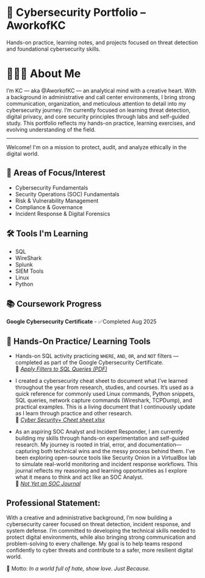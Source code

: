 # 🔐 Cybersecurity Portfolio – AworkofKC
Hands-on practice, learning notes, and projects focused on threat detection and foundational cybersecurity skills.


# 👩🏽‍💻 About Me
I’m KC — aka @AworkofKC — an analytical mind with a creative heart. With a background in administrative and call center environments, I bring strong communication, organization, and meticulous attention to detail into my cybersecurity journey. I’m currently focused on learning threat detection, digital privacy, and core security principles through labs and self-guided study. This portfolio reflects my hands-on practice, learning exercises, and evolving understanding of the field.

---

Welcome! I'm on a mission to protect, audit, and analyze ethically in the digital world.  


## 🧐 Areas of Focus/Interest

- Cybersecurity Fundamentals  
- Security Operations (SOC) Fundamentals
- Risk & Vulnerability Management
- Compliance & Governance
- Incident Response & Digital Forensics

## 🛠️ Tools I'm Learning  

- SQL
- WireShark
- Splunk
- SIEM Tools
- Linux
- Python


## 📚 Coursework Progress

**Google Cybersecurity Certificate** -  ✅Completed Aug 2025  




## 🧠 Hands-On Practice/ Learning Tools

- Hands-on SQL activity practicing `WHERE`, `AND`, `OR`, and `NOT` filters — completed as part of the Google Cybersecurity Certificate.  
📃 [*Apply Filters to SQL Queries (PDF)*](https://github.com/AworkofKC/cybersecurity-portfolio/raw/main/Apply%20filters%20to%20SQL%20queries.pdf)  
 
- I created a cybersecurity cheat sheet to document what I’ve learned throughout the year from research, studies, and courses. It’s used as a quick reference for commonly used Linux commands, Python snippets, SQL queries, network capture commands (Wireshark, TCPDump), and practical examples. This is a living document that I continuously update as I learn through practice and other research.  
📃 [*Cyber Security+ Cheet sheet.xlsx*](https://github.com/AworkofKC/cybersecurity-portfolio/blob/main/Cyber%20Security%2B%20Cheet%20sheet.xlsx)

- As an aspiring SOC Analyst and Incident Responder, I am currently building my skills through hands-on experimentation and self-guided research. My journey is rooted in trial, error, and documentation—capturing both technical wins and the messy process behind them. I’ve been exploring open-source tools like Security Onion in a VirtualBox lab to simulate real-world monitoring and incident response workflows. This journal reflects my reasoning and learning opportunities as I explore what it means to think and act like an SOC Analyst.  
📃 [*Not Yet an SOC Journal*](https://github.com/AworkofKC/cybersecurity-portfolio/blob/main/Not_yet_an_SOC_Journal.md)




## Professional Statement:
With a creative and administrative background, I’m now building a cybersecurity career focused on threat detection, incident response, and system defense. I’m committed to developing the technical skills needed to protect digital environments, while also bringing strong communication and problem-solving to every challenge. My goal is to help teams respond confidently to cyber threats and contribute to a safer, more resilient digital world.


🌟 Motto: *In a world full of hate, show love. Just Because.*
